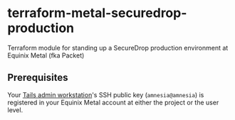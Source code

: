 # terraform-metal-securedrop-production

Terraform module for standing up a SecureDrop production environment at
Equinix Metal (fka Packet)

## Prerequisites

Your [Tails admin workstation][admin]'s SSH public key
(`amnesia@amnesia`) is registered in your Equinix Metal account at
either the project or the user level.

[admin]: https://docs.securedrop.org/en/stable/set_up_admin_tails.html

